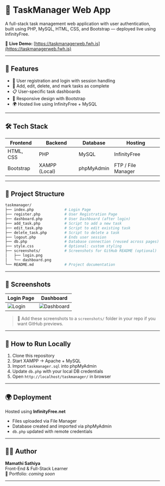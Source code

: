 
# 📝 TaskManager Web App

A full-stack task management web application with user authentication, built using PHP, MySQL, HTML, CSS, and Bootstrap — deployed live using InfinityFree.

🔗 **Live Demo:** [https://taskmanagerweb.fwh.is](https://taskmanagerweb.fwh.is)

---

## 🚀 Features

- 🔐 User registration and login with session handling
- 🧾 Add, edit, delete, and mark tasks as complete
- 📋 User-specific task dashboards
- 🎨 Responsive design with Bootstrap
- 🌍 Hosted live using InfinityFree + MySQL

---

## 🛠️ Tech Stack

| Frontend      | Backend       | Database  | Hosting        |
|---------------|---------------|-----------|----------------|
| HTML, CSS     | PHP           | MySQL     | InfinityFree   |
| Bootstrap     | XAMPP (Local) | phpMyAdmin| FTP / File Manager |

---

## 📁 Project Structure

```bash
taskmanager/
├── index.php              # Login Page
├── register.php           # User Registration Page
├── dashboard.php          # User Dashboard (after login)
├── add_task.php           # Script to add a new task
├── edit_task.php          # Script to edit existing task
├── delete_task.php        # Script to delete a task
├── logout.php             # Ends user session
├── db.php                 # Database connection (reused across pages)
├── style.css              # Optional: custom styling
├── screenshots/           # Screenshots for GitHub README (optional)
│   ├── login.png
│   └── dashboard.png
└── README.md              # Project documentation
```
---

## 📸 Screenshots

| Login Page | Dashboard |
|------------|-----------|
| ![Login](screenshots/login.png) | ![Dashboard](screenshots/dashboard.png) |

> 📌 Add these screenshots to a `screenshots/` folder in your repo if you want GitHub previews.

---

## 🔧 How to Run Locally

1. Clone this repository
2. Start XAMPP → Apache + MySQL
3. Import `taskmanager.sql` into phpMyAdmin
4. Update `db.php` with your local DB credentials
5. Open `http://localhost/taskmanager/` in browser

---

## 🌍 Deployment

Hosted using **InfinityFree.net**  
- Files uploaded via File Manager
- Database created and imported via phpMyAdmin
- `db.php` updated with remote credentials

---

## 👩‍💻 Author

**Mamathi Sathiya**  
Front-End & Full-Stack Learner  
💼 Portfolio: *coming soon*

---


